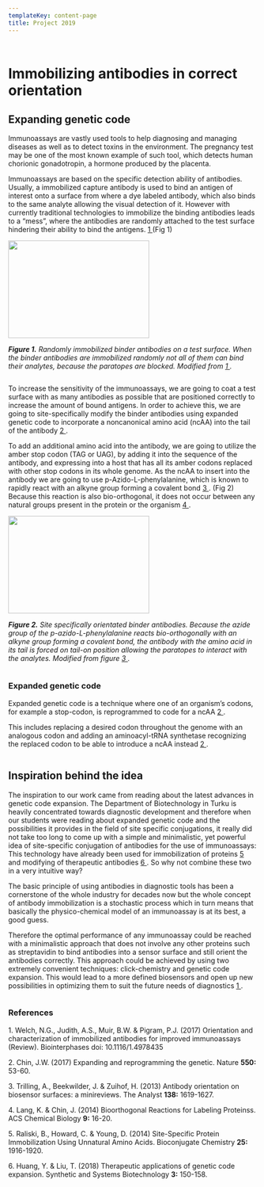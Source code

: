 ```yaml
---
templateKey: content-page
title: Project 2019
---
```

### 

<html>



<div class="column full_size">

<h1>Immobilizing antibodies in correct orientation </h1>

<h2>Expanding genetic code</h2>



<p>Immunoassays are vastly used tools to help diagnosing and managing diseases as well as to detect toxins in the environment. The pregnancy test may be one of the most known example of such tool, which detects human chorionic gonadotropin, a hormone produced by the placenta.</p>



<p>Immunoassays are based on the specific detection ability of antibodies. Usually, a immobilized capture antibody is used to bind an antigen of interest onto a surface from where a dye labeled antibody, which also binds to the same analyte allowing the visual detection of it. However with currently traditional technologies to immobilize the binding antibodies leads to a “mess”, where the antibodies are randomly attached to the test surface hindering their ability to bind the antigens. <a href="https://avs.scitation.org/doi/10.1116/1.4978435"> 1 </a> (Fig 1)

</p>





<img src="https://2019.igem.org/wiki/images/8/8d/T--Aboa--mess_of_antibodies_Des_060619.jpeg" style="width:285px;height:197px;">



<p><i><b>Figure 1.</b> Randomly immobilized binder antibodies on a test surface. When the binder antibodies are immobilized randomly not all of them can bind their analytes, because the paratopes are blocked. Modified from <a href="https://avs.scitation.org/doi/10.1116/1.4978435"> 1 </a>.</i> </p>

</div>



<div class="column two_thirds_size" >



<p>To increase the sensitivity of the immunoassays, we are going to coat a test surface with as many antibodies as possible that are positioned correctly to increase the amount of bound antigens. In order to achieve this, we are going to site-specifically modify the binder antibodies using expanded genetic code to incorporate a noncanonical amino acid (ncAA) into the tail of the antibody <a href="https://www.nature.com/articles/nature24031"> 2 </a>. </p>





<p> To add an additional amino acid into the antibody, we are going to utilize the amber stop codon (TAG or UAG), by adding it into the sequence of the antibody, and expressing into a host that has all its amber codons replaced with other stop codons in its whole genome. As the ncAA to insert into the antibody we are going to use p-Azido-L-phenylalanine, which is known to rapidly react with an alkyne group forming a covalent bond <a href=https://pubs.rsc.org/en/content/articlelanding/2013/AN/c2an36787d#!divAbstract"> 3 </a>. (Fig 2) Because this reaction is also bio-orthogonal, it does not occur between any natural groups present in the protein or the organism <a href=https://pubs.acs.org/doi/10.1021/cb4009292"> 4 </a>. </p>



<img src="https://2019.igem.org/wiki/images/9/98/T--Aboa--oriented_antibodies_Des_060619.jpeg" style="width:285px;height:197px;">



<p><i><b>Figure 2.</b> Site specifically orientated binder antibodies. Because the azide group of the p-azido-L-phenylalanine reacts bio-orthogonally with an alkyne group forming a covalent bond, the antibody with the amino acid in its tail is forced on tail-on position allowing the paratopes to interact with the analytes. Modified from figure <a href=https://pubs.rsc.org/en/content/articlelanding/2013/AN/c2an36787d#!divAbstract"> 3 </a>.</i></p>

</div>



<div class="column third_size" >

<div class="highlight decoration_A_full">

<h3>Expanded genetic code</h3>

<p>Expanded genetic code is a technique where one of an organism’s codons, for example a stop-codon, is reprogrammed to code for a ncAA <a href="https://www.nature.com/articles/nature24031"> 2 </a>.</p>

<p>This includes replacing a desired codon throughout the genome with an analogous codon and adding an aminoacyl-tRNA synthetase recognizing the replaced codon to be able to introduce a ncAA instead <a href="https://www.nature.com/articles/nature24031"> 2 </a>.</p>



</div>

</div>



<div class="clear extra_space"> 

<div class="column full_size">

<h2>Inspiration behind the idea</h2>



<p>The inspiration to our work came from reading about the latest advances in genetic code expansion. The Department of Biotechnology in Turku is heavily concentrated towards diagnostic development and therefore when our students were reading about expanded genetic code and the possibilities it provides in the field of site specific conjugations, it really did not take too long to come up with a simple and minimalistic, yet powerful idea of site-specific conjugation of antibodies for the use of immunoassays: This technology have already been used for immobilization of proteins <a href=https://pdfs.semanticscholar.org/a414/d2e600924dc685c3acdb7ab91e2bfa06fb31.pdf"> 5 </a> and modifying of therapeutic  antibodies <a href="https://www.ncbi.nlm.nih.gov/pmc/articles/PMC6190509/"> 6 </a>. So why not combine these two in a very intuitive way?</p>

 

<p>The basic principle of using antibodies in diagnostic tools has been a cornerstone of the whole industry for decades now but the whole concept of antibody immobilization is a stochastic process which in turn means that basically the physico-chemical model of an immunoassay is at its best, a good guess.</p> 



<p>Therefore the optimal performance of any immunoassay could be reached with a minimalistic approach that does not involve any other proteins such as streptavidin to bind antibodies into a sensor surface and still orient the antibodies correctly. This approach could be achieved by using two extremely convenient techniques: click-chemistry and genetic code expansion. This would lead to a more defined biosensors and open up new possibilities in optimizing them to suit the future needs of diagnostics <a href="https://avs.scitation.org/doi/10.1116/1.4978435"> 1 </a>.</p>



</div>

</div>



<div class="column full_size">

<h3>References</h3>

<p>1. Welch, N.G., Judith, A.S., Muir, B.W. & Pigram, P.J. (2017) Orientation and characterization of immobilized antibodies for improved immunoassays (Review). Biointerphases doi: 10.1116/1.4978435 </p>

<p>2. Chin, J.W. (2017) Expanding and reprogramming the genetic. Nature <b>550:</b> 53-60. </p>

<p>3. Trilling, A., Beekwilder, J. & Zuihof, H. (2013) Antibody orientation on biosensor surfaces: a minireviews. The Analyst <b>138:</b> 1619-1627. </p>

<p>4. Lang, K. & Chin, J. (2014) Bioorthogonal Reactions for Labeling Proteinss. ACS Chemical Biology <b>9:</b> 16-20. </p>

<p>5. Raliski, B., Howard, C. & Young, D. (2014) Site-Specific Protein Immobilization Using Unnatural Amino Acids. Bioconjugate Chemistry <b>25:</b> 1916-1920. </p>

<p>6. Huang, Y. & Liu, T. (2018) Therapeutic applications of genetic code expansion. Synthetic and Systems Biotechnology <b>3:</b> 150-158. </p>



</div>





</html>
